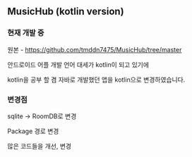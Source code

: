 ## MusicHub (kotlin version)

### 현재 개발 중 


원본 - https://github.com/tmddn7475/MusicHub/tree/master

안드로이드 어플 개발 언어 대세가 kotlin이 되고 있기에 

kotlin을 공부 할 겸 자바로 개발했던 앱을 kotlin으로 변경하였습니다. 


### 변경점

sqlite -> RoomDB로 변경

Package 경로 변경

많은 코드들을 개선, 변경
